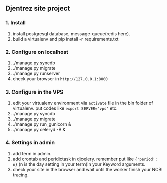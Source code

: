 ## Djentrez site project

### 1. Install

1. install postgresql database, message-queue(redis here).
2. build a virtualenv and pip install -r requirements.txt

### 2. Configure on localhost

1. ./manage.py syncdb
2. ./manage.py migrate
3. ./manage.py runserver
4. check your browser in `http://127.0.0.1:8000`

### 3. Configure in the VPS

1. edit your virtualenv environment via `activate` file in the bin folder of virtualenv. put codes like `export SERVER='vps'` etc.
2. ./manage.py syncdb
3. ./manage.py migrate
4. ./manage.py run_gunicorn &
5. ./manage.py celeryd -B &

### 4. Settings in admin

1. add term in admin.
2. add crontab and peridictask in djcelery. remember put like `{'period': n}` (n is the day setting in your term)in your Keyword arguments.
3. check your site in the browser and wait until the worker finish your NCBI tracing.
